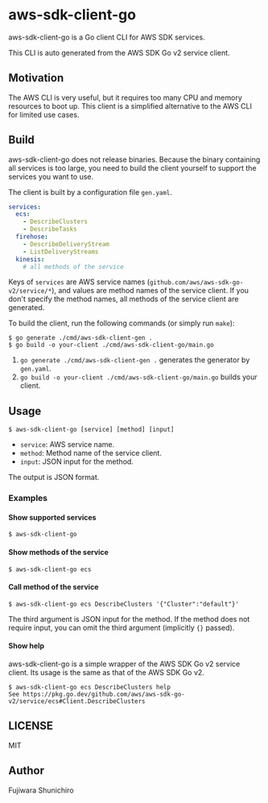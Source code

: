 # aws-sdk-client-go

aws-sdk-client-go is a Go client CLI for AWS SDK services.

This CLI is auto generated from the AWS SDK Go v2 service client.

## Motivation

The AWS CLI is very useful, but it requires too many CPU and memory resources to boot up. This client is a simplified alternative to the AWS CLI for limited use cases.

## Build

aws-sdk-client-go does not release binaries. Because the binary containing all services is too large, you need to build the client yourself to support the services you want to use.

The client is built by a configuration file `gen.yaml`.

```yaml
services:
  ecs:
    - DescribeClusters
    - DescribeTasks
  firehose:
    - DescribeDeliveryStream
    - ListDeliveryStreams
  kinesis:
    # all methods of the service
```

Keys of `services` are AWS service names (`github.com/aws/aws-sdk-go-v2/service/*`), and values are method names of the service client. If you don't specify the method names, all methods of the service client are generated.

To build the client, run the following commands (or simply run `make`):

```console
$ go generate ./cmd/aws-sdk-client-gen .
$ go build -o your-client ./cmd/aws-sdk-client-go/main.go
```

1. `go generate ./cmd/aws-sdk-client-gen .` generates the generator by `gen.yaml`.
2. `go build -o your-client ./cmd/aws-sdk-client-go/main.go` builds your client.

## Usage

```console
$ aws-sdk-client-go [service] [method] [input]
```

- `service`: AWS service name.
- `method`: Method name of the service client.
- `input`: JSON input for the method.

The output is JSON format.

### Examples

#### Show supported services

```console
$ aws-sdk-client-go
```

#### Show methods of the service

```console
$ aws-sdk-client-go ecs
```

#### Call method of the service

```console
$ aws-sdk-client-go ecs DescribeClusters '{"Cluster":"default"}'
```

The third argument is JSON input for the method. If the method does not require input, you can omit the third argument (implicitly `{}` passed).

#### Show help

aws-sdk-client-go is a simple wrapper of the AWS SDK Go v2 service client. Its usage is the same as that of the AWS SDK Go v2.

```console
$ aws-sdk-client-go ecs DescribeClusters help
See https://pkg.go.dev/github.com/aws/aws-sdk-go-v2/service/ecs#Client.DescribeClusters
```

## LICENSE

MIT

## Author

Fujiwara Shunichiro

